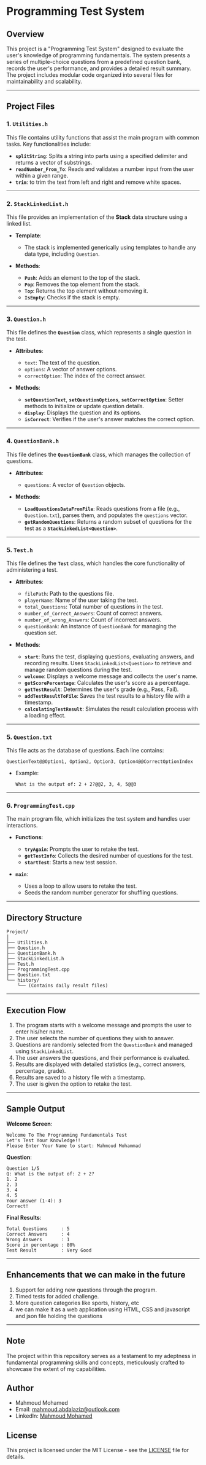 
# Programming Test System

## Overview
This project is a "Programming Test System" designed to evaluate the user's knowledge of programming fundamentals. The system presents a series of multiple-choice questions from a predefined question bank, records the user's performance, and provides a detailed result summary. The project includes modular code organized into several files for maintainability and scalability.

---

## Project Files

### 1. `Utilities.h`
This file contains utility functions that assist the main program with common tasks. Key functionalities include:

- **`splitString`**: Splits a string into parts using a specified delimiter and returns a vector of substrings.
- **`readNumber_From_To`**: Reads and validates a number input from the user within a given range.
- **`trim`**: to trim the text from left and right and remove white spaces.

---

### 2. `StackLinkedList.h`
This file provides an implementation of the **Stack** data structure using a linked list.

- **Template**:
  - The stack is implemented generically using templates to handle any data type, including `Question`.

- **Methods**:
  - **`Push`**: Adds an element to the top of the stack.
  - **`Pop`**: Removes the top element from the stack.
  - **`Top`**: Returns the top element without removing it.
  - **`IsEmpty`**: Checks if the stack is empty.

---

### 3. `Question.h`
This file defines the **`Question`** class, which represents a single question in the test.

- **Attributes**:
  - `text`: The text of the question.
  - `options`: A vector of answer options.
  - `correctOption`: The index of the correct answer.

- **Methods**:
  - **`setQuestionText`**, **`setQuestionOptions`**, **`setCorrectOption`**: Setter methods to initialize or update question details.
  - **`display`**: Displays the question and its options.
  - **`isCorrect`**: Verifies if the user's answer matches the correct option.

---

### 4. `QuestionBank.h`
This file defines the **`QuestionBank`** class, which manages the collection of questions.

- **Attributes**:
  - `questions`: A vector of `Question` objects.

- **Methods**:
  - **`LoadQuestionsDataFromFile`**: Reads questions from a file (e.g., `Question.txt`), parses them, and populates the `questions` vector.
  - **`getRandomQuestions`**: Returns a random subset of questions for the test as a **`StackLinkedList<Question>`**.

---

### 5. `Test.h`
This file defines the **`Test`** class, which handles the core functionality of administering a test.

- **Attributes**:
  - `filePath`: Path to the questions file.
  - `playerName`: Name of the user taking the test.
  - `total_Questions`: Total number of questions in the test.
  - `number_of_Correct_Answers`: Count of correct answers.
  - `number_of_wrong_Answers`: Count of incorrect answers.
  - `questionBank`: An instance of `QuestionBank` for managing the question set.

- **Methods**:
  - **`start`**: Runs the test, displaying questions, evaluating answers, and recording results. Uses `StackLinkedList<Question>` to retrieve and manage random questions during the test.
  - **`welcome`**: Displays a welcome message and collects the user's name.
  - **`getScorePercentage`**: Calculates the user's score as a percentage.
  - **`getTestResult`**: Determines the user's grade (e.g., Pass, Fail).
  - **`addTestResultToFile`**: Saves the test results to a history file with a timestamp.
  - **`calculatingTestResult`**: Simulates the result calculation process with a loading effect.

---

### 5. `Question.txt`
This file acts as the database of questions. Each line contains:

```
QuestionText@@Option1, Option2, Option3, Option4@@CorrectOptionIndex
```

- Example:
  ```
  What is the output of: 2 + 2?@@2, 3, 4, 5@@3
  ```

---

### 6. `ProgrammingTest.cpp`
The main program file, which initializes the test system and handles user interactions.

- **Functions**:
  - **`tryAgain`**: Prompts the user to retake the test.
  - **`getTestInfo`**: Collects the desired number of questions for the test.
  - **`startTest`**: Starts a new test session.

- **`main`**:
  - Uses a loop to allow users to retake the test.
  - Seeds the random number generator for shuffling questions.

---

## Directory Structure

```
Project/
│
├── Utilities.h
├── Question.h
├── QuestionBank.h
├── StackLinkedList.h
├── Test.h
├── ProgrammingTest.cpp
├── Question.txt
└── history/
    └── (Contains daily result files)
```

---

## Execution Flow

1. The program starts with a welcome message and prompts the user to enter his/her name.
2. The user selects the number of questions they wish to answer.
3. Questions are randomly selected from the `QuestionBank` and managed using `StackLinkedList`.
4. The user answers the questions, and their performance is evaluated.
5. Results are displayed with detailed statistics (e.g., correct answers, percentage, grade).
6. Results are saved to a history file with a timestamp.
7. The user is given the option to retake the test.

---

## Sample Output

**Welcome Screen**:
```
Welcome To The Programming Fundamentals Test
Let's Test Your Knowledge!!
Please Enter Your Name to start: Mahmoud Mohammad
```

**Question**:
```
Question 1/5
Q: What is the output of: 2 + 2?
1. 2
2. 3
3. 4
4. 5
Your answer (1-4): 3
Correct!
```

**Final Results**:
```
Total Questions     : 5
Correct Answers     : 4
Wrong Answers       : 1
Score in percentage : 80%
Test Result         : Very Good
```

---

## Enhancements that we can make in the future

1. Support for adding new questions through the program.
2. Timed tests for added challenge.
3. More question categories like sports, history, etc
4. we can make it as a web application using HTML, CSS and javascript and json file holding the questions

---

## Note

The project within this repository serves as a testament to my adeptness in fundamental programming skills and concepts, meticulously crafted to showcase the extent of my capabilities.

## Author

- Mahmoud Mohamed
- Email: mahmoud.abdalaziz@outlook.com
- LinkedIn: [Mahmoud Mohamed](https://www.linkedin.com/in/mahmoud-mohamed-abd/)

## License

This project is licensed under the MIT License - see the [LICENSE](LICENSE) file for details.
